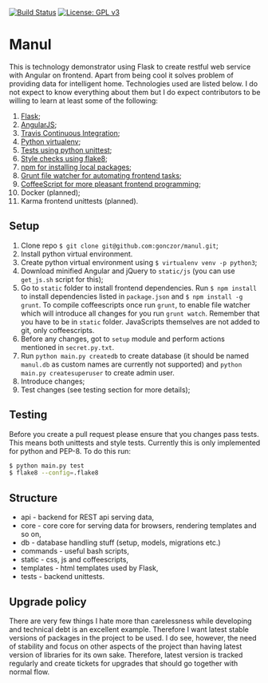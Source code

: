 [![Build Status](https://travis-ci.org/gonczor/manul.svg?branch=master)](https://travis-ci.org/gonczor/manul)   [![License: GPL v3](https://img.shields.io/badge/License-GPL%20v3-blue.svg)](https://www.gnu.org/licenses/gpl-3.0)

# Manul

This is technology demonstrator using Flask to create restful web service with Angular on frontend. Apart from being cool it solves problem of providing data for intelligent home. Technologies used are listed below. I do not expect to know everything about them but I do expect contributors to be willing to learn at least some of the following:

1. [Flask](http://flask.pocoo.org/);
2. [AngularJS](https://angularjs.org/);
3. [Travis Continuous Integration](https://travis-ci.org/);
4. [Python virtualenv](http://www.pythonforbeginners.com/basics/how-to-use-python-virtualenv);
5. [Tests using python unittest](https://docs.python.org/3/library/unittest.html);
6. [Style checks using flake8](http://flake8.pycqa.org/en/latest/);
7. [npm for installing local packages](https://www.npmjs.com/);
8. [Grunt file watcher for automating frontend tasks](https://gruntjs.com/);
9. [CoffeeScript for more pleasant frontend programming](http://coffeescript.org/);
10. Docker (planned);
11. Karma frontend unittests (planned).


## Setup

1. Clone repo `$ git clone git@github.com:gonczor/manul.git`;
2. Install python virtual environment.
3. Create python virtual environment using `$ virtualenv venv -p python3`;
4. Download minified Angular and jQuery to `static/js` (you can use `get_js.sh` script for this);
5. Go to `static` folder to install frontend dependencies. Run `$ npm install` to install dependencies listed in `package.json` and `$ npm install -g grunt`. To compile coffeescripts once run `grunt`, to enable file watcher which will introduce all changes for you run `grunt watch`. Remember that you have to be in `static` folder. JavaScripts themselves are not added to git, only coffeescripts.
6. Before any changes, got to `setup` module and perform actions mentioned in `secret.py.txt`.
7. Run `python main.py createdb` to create database (it should be named `manul.db` as custom names are currently not supported) and `python main.py createsuperuser` to create admin user.
8. Introduce changes;
9. Test changes (see testing section for more details);

## Testing

Before you create a pull request please ensure that you changes pass tests. This means both unittests and style tests. Currently this is only implemented for python and PEP-8. To do this run:
```bash
$ python main.py test
$ flake8 --config=.flake8
```

## Structure

* api - backend for REST api serving data,
* core - core core for serving data for browsers, rendering templates and so on,
* db - database handling stuff (setup, models, migrations etc.)
* commands - useful bash scripts,
* static - css, js and coffeescripts,
* templates - html templates used by Flask,
* tests - backend unittests.

## Upgrade policy

There are very few things I hate more than carelessness while developing and technical debt is an excellent example. Therefore I want latest stable versions of packages in the project to be used. I do see, however, the need of stability and focus on other aspects of the project than having latest version of libraries for its own sake. Therefore, latest version is tracked regularly and create tickets for upgrades that should go together with normal flow.
